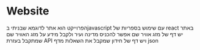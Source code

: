 # Website

הפרוייקט הוא אתר לדוגמא שבניתי בjavascript עם שימוש בספריות של react
באתר יש דף של מזג אוויר שם אפשר להכניס מדינה ועיר ולקבל מידע על מזג האוויר שם שמתקבל בעזרת API
ויש דף של חידון שמקבל את השאלות מדף json


